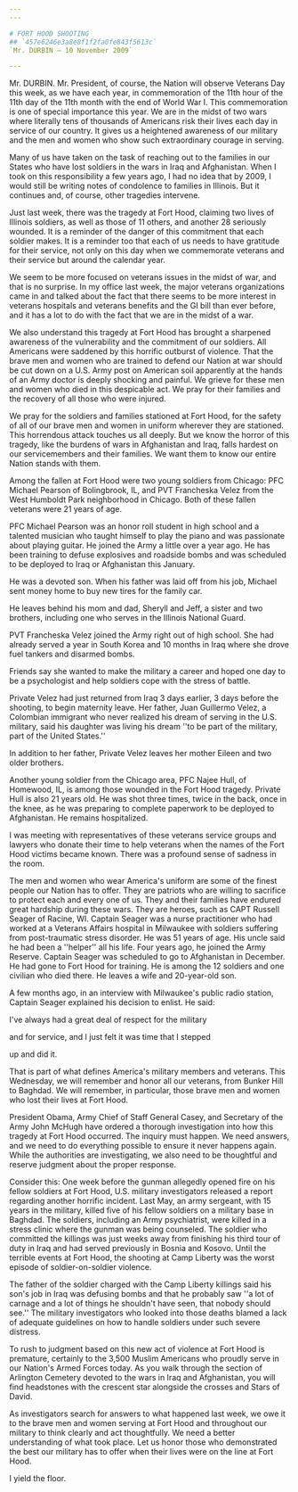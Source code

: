 ```yaml
---
---

# FORT HOOD SHOOTING
## `457e6246e3a8e8f1f2fa0fe843f5613c`
`Mr. DURBIN — 10 November 2009`

---
```



Mr. DURBIN. Mr. President, of course, the Nation will observe 
Veterans Day this week, as we have each year, in commemoration of the 
11th hour of the 11th day of the 11th month with the end of World War 
I. This commemoration is one of special importance this year. We are in 
the midst of two wars where literally tens of thousands of Americans 
risk their lives each day in service of our country. It gives us a 
heightened awareness of our military and the men and women who show 
such extraordinary courage in serving.

Many of us have taken on the task of reaching out to the families in 
our States who have lost soldiers in the wars in Iraq and Afghanistan. 
When I took on this responsibility a few years ago, I had no idea that 
by 2009, I would still be writing notes of condolence to families in 
Illinois. But it continues and, of course, other tragedies intervene.

Just last week, there was the tragedy at Fort Hood, claiming two 
lives of Illinois soldiers, as well as those of 11 others, and another 
28 seriously wounded. It is a reminder of the danger of this commitment 
that each soldier makes. It is a reminder too that each of us needs to 
have gratitude for their service, not only on this day when we 
commemorate veterans and their service but around the calendar year.

We seem to be more focused on veterans issues in the midst of war, 
and that is no surprise. In my office last week, the major veterans 
organizations came in and talked about the fact that there seems to be 
more interest in veterans hospitals and veterans benefits and the GI 
bill than ever before, and it has a lot to do with the fact that we are 
in the midst of a war.

We also understand this tragedy at Fort Hood has brought a sharpened 
awareness of the vulnerability and the commitment of our soldiers. All 
Americans were saddened by this horrific outburst of violence. That the 
brave men and women who are trained to defend our Nation at war should 
be cut down on a U.S. Army post on American soil apparently at the 
hands of an Army doctor is deeply shocking and painful. We grieve for 
these men and women who died in this despicable act. We pray for their 
families and the recovery of all those who were injured.

We pray for the soldiers and families stationed at Fort Hood, for the 
safety of all of our brave men and women in uniform wherever they are 
stationed. This horrendous attack touches us all deeply. But we know 
the horror of this tragedy, like the burdens of wars in Afghanistan and 
Iraq, falls hardest on our servicemembers and their families. We want 
them to know our entire Nation stands with them.

Among the fallen at Fort Hood were two young soldiers from Chicago: 
PFC Michael Pearson of Bolingbrook, IL, and PVT Francheska Velez from 
the West Humboldt Park neighborhood in Chicago. Both of these fallen 
veterans were 21 years of age.

PFC Michael Pearson was an honor roll student in high school and a 
talented musician who taught himself to play the piano and was 
passionate about playing guitar. He joined the Army a little over a 
year ago. He has been training to defuse explosives and roadside bombs 
and was scheduled to be deployed to Iraq or Afghanistan this January.

He was a devoted son. When his father was laid off from his job, 
Michael sent money home to buy new tires for the family car.

He leaves behind his mom and dad, Sheryll and Jeff, a sister and two 
brothers, including one who serves in the Illinois National Guard.

PVT Francheska Velez joined the Army right out of high school. She 
had already served a year in South Korea and 10 months in Iraq where 
she drove fuel tankers and disarmed bombs.



Friends say she wanted to make the military a career and hoped one 
day to be a psychologist and help soldiers cope with the stress of 
battle.

Private Velez had just returned from Iraq 3 days earlier, 3 days 
before the shooting, to begin maternity leave. Her father, Juan 
Guillermo Velez, a Colombian immigrant who never realized his dream of 
serving in the U.S. military, said his daughter was living his dream 
''to be part of the military, part of the United States.''

In addition to her father, Private Velez leaves her mother Eileen and 
two older brothers.

Another young soldier from the Chicago area, PFC Najee Hull, of 
Homewood, IL, is among those wounded in the Fort Hood tragedy. Private 
Hull is also 21 years old. He was shot three times, twice in the back, 
once in the knee, as he was preparing to complete paperwork to be 
deployed to Afghanistan. He remains hospitalized.

I was meeting with representatives of these veterans service groups 
and lawyers who donate their time to help veterans when the names of 
the Fort Hood victims became known. There was a profound sense of 
sadness in the room.

The men and women who wear America's uniform are some of the finest 
people our Nation has to offer. They are patriots who are willing to 
sacrifice to protect each and every one of us. They and their families 
have endured great hardship during these wars. They are heroes, such as 
CAPT Russell Seager of Racine, WI. Captain Seager was a nurse 
practitioner who had worked at a Veterans Affairs hospital in Milwaukee 
with soldiers suffering from post-traumatic stress disorder. He was 51 
years of age. His uncle said he had been a ''helper'' all his life. 
Four years ago, he joined the Army Reserve. Captain Seager was 
scheduled to go to Afghanistan in December. He had gone to Fort Hood 
for training. He is among the 12 soldiers and one civilian who died 
there. He leaves a wife and 20-year-old son.

A few months ago, in an interview with Milwaukee's public radio 
station, Captain Seager explained his decision to enlist. He said:




 I've always had a great deal of respect for the military 


 and for service, and I just felt it was time that I stepped 


 up and did it.


That is part of what defines America's military members and veterans. 
This Wednesday, we will remember and honor all our veterans, from 
Bunker Hill to Baghdad. We will remember, in particular, those brave 
men and women who lost their lives at Fort Hood.

President Obama, Army Chief of Staff General Casey, and Secretary of 
the Army John McHugh have ordered a thorough investigation into how 
this tragedy at Fort Hood occurred. The inquiry must happen. We need 
answers, and we need to do everything possible to ensure it never 
happens again. While the authorities are investigating, we also need to 
be thoughtful and reserve judgment about the proper response.

Consider this: One week before the gunman allegedly opened fire on 
his fellow soldiers at Fort Hood, U.S. military investigators released 
a report regarding another horrific incident. Last May, an army 
sergeant, with 15 years in the military, killed five of his fellow 
soldiers on a military base in Baghdad. The soldiers, including an Army 
psychiatrist, were killed in a stress clinic where the gunman was being 
counseled. The soldier who committed the killings was just weeks away 
from finishing his third tour of duty in Iraq and had served previously 
in Bosnia and Kosovo. Until the terrible events at Fort Hood, the 
shooting at Camp Liberty was the worst episode of soldier-on-soldier 
violence.

The father of the soldier charged with the Camp Liberty killings said 
his son's job in Iraq was defusing bombs and that he probably saw ''a 
lot of carnage and a lot of things he shouldn't have seen, that nobody 
should see.'' The military investigators who looked into those deaths 
blamed a lack of adequate guidelines on how to handle soldiers under 
such severe distress.

To rush to judgment based on this new act of violence at Fort Hood is 
premature, certainly to the 3,500 Muslim Americans who proudly serve in 
our Nation's Armed Forces today. As you walk through the section of 
Arlington Cemetery devoted to the wars in Iraq and Afghanistan, you 
will find headstones with the crescent star alongside the crosses and 
Stars of David.

As investigators search for answers to what happened last week, we 
owe it to the brave men and women serving at Fort Hood and throughout 
our military to think clearly and act thoughtfully. We need a better 
understanding of what took place. Let us honor those who demonstrated 
the best our military has to offer when their lives were on the line at 
Fort Hood.

I yield the floor.